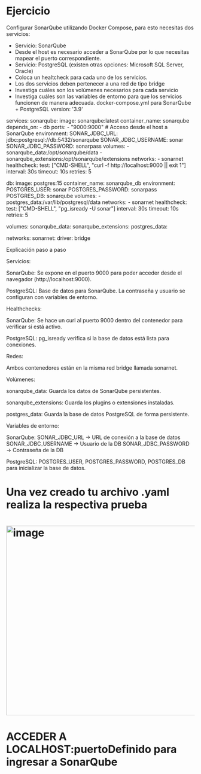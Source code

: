 # Ejercicio
Configurar SonarQube utilizando Docker Compose, para esto necesitas dos servicios:
- Servicio: SonarQube
- Desde el host es necesario acceder a SonarQube por lo que necesitas mapear el puerto correspondiente.
- Servicio: PostgreSQL (existen otras opciones: Microsoft SQL Server, Oracle)
- Coloca un healtcheck para cada uno de los servicios.
- Los dos servicios deben pertenecer a una red de tipo bridge
- Investiga cuáles son los volúmenes necesarios para cada servicio
- Investiga cuáles son las variables de entorno para que los servicios funcionen de manera adecuada.
docker-compose.yml para SonarQube + PostgreSQL
version: '3.9'

services:
  sonarqube:
    image: sonarqube:latest
    container_name: sonarqube
    depends_on:
      - db
    ports:
      - "9000:9000" # Acceso desde el host a SonarQube
    environment:
      SONAR_JDBC_URL: jdbc:postgresql://db:5432/sonarqube
      SONAR_JDBC_USERNAME: sonar
      SONAR_JDBC_PASSWORD: sonarpass
    volumes:
      - sonarqube_data:/opt/sonarqube/data
      - sonarqube_extensions:/opt/sonarqube/extensions
    networks:
      - sonarnet
    healthcheck:
      test: ["CMD-SHELL", "curl -f http://localhost:9000 || exit 1"]
      interval: 30s
      timeout: 10s
      retries: 5

  db:
    image: postgres:15
    container_name: sonarqube_db
    environment:
      POSTGRES_USER: sonar
      POSTGRES_PASSWORD: sonarpass
      POSTGRES_DB: sonarqube
    volumes:
      - postgres_data:/var/lib/postgresql/data
    networks:
      - sonarnet
    healthcheck:
      test: ["CMD-SHELL", "pg_isready -U sonar"]
      interval: 30s
      timeout: 10s
      retries: 5

volumes:
  sonarqube_data:
  sonarqube_extensions:
  postgres_data:

networks:
  sonarnet:
    driver: bridge

Explicación paso a paso

Servicios:

SonarQube: Se expone en el puerto 9000 para poder acceder desde el navegador (http://localhost:9000).

PostgreSQL: Base de datos para SonarQube. La contraseña y usuario se configuran con variables de entorno.

Healthchecks:

SonarQube: Se hace un curl al puerto 9000 dentro del contenedor para verificar si está activo.

PostgreSQL: pg_isready verifica si la base de datos está lista para conexiones.

Redes:

Ambos contenedores están en la misma red bridge llamada sonarnet.

Volúmenes:

sonarqube_data: Guarda los datos de SonarQube persistentes.

sonarqube_extensions: Guarda los plugins o extensiones instaladas.

postgres_data: Guarda la base de datos PostgreSQL de forma persistente.

Variables de entorno:

SonarQube:
SONAR_JDBC_URL → URL de conexión a la base de datos
SONAR_JDBC_USERNAME → Usuario de la DB
SONAR_JDBC_PASSWORD → Contraseña de la DB

PostgreSQL:
POSTGRES_USER, POSTGRES_PASSWORD, POSTGRES_DB para inicializar la base de datos.
# Una vez creado tu archivo .yaml realiza la respectiva prueba 
# <img width="971" height="507" alt="image" src="https://github.com/user-attachments/assets/ffe7dc83-5f53-41c5-a03b-9a4ac775e106" />
# ACCEDER A LOCALHOST:puertoDefinido para ingresar a SonarQube
